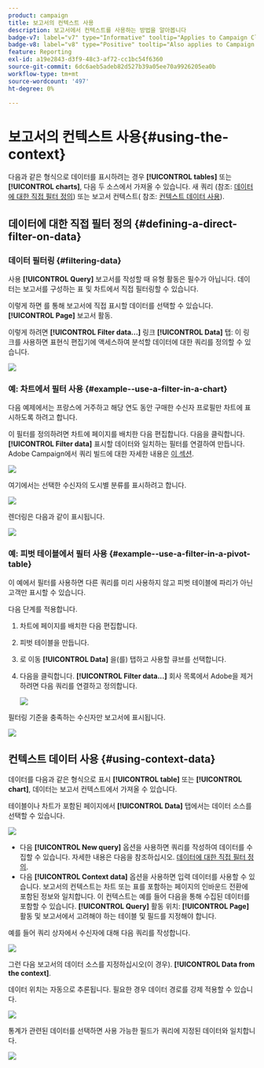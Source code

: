 ```yaml
---
product: campaign
title: 보고서의 컨텍스트 사용
description: 보고서에서 컨텍스트를 사용하는 방법을 알아봅니다
badge-v7: label="v7" type="Informative" tooltip="Applies to Campaign Classic v7"
badge-v8: label="v8" type="Positive" tooltip="Also applies to Campaign v8"
feature: Reporting
exl-id: a19e2843-d3f9-48c3-af72-cc1bc54f6360
source-git-commit: 6dc6aeb5adeb82d527b39a05ee70a9926205ea0b
workflow-type: tm+mt
source-wordcount: '497'
ht-degree: 0%

---
```


# 보고서의 컨텍스트 사용{#using-the-context}



다음과 같은 형식으로 데이터를 표시하려는 경우 **[!UICONTROL tables]** 또는 **[!UICONTROL charts]**, 다음 두 소스에서 가져올 수 있습니다. 새 쿼리 (참조: [데이터에 대한 직접 필터 정의](#defining-a-direct-filter-on-data)) 또는 보고서 컨텍스트( 참조: [컨텍스트 데이터 사용](#using-context-data)).

## 데이터에 대한 직접 필터 정의 {#defining-a-direct-filter-on-data}

### 데이터 필터링 {#filtering-data}

사용 **[!UICONTROL Query]** 보고서를 작성할 때 유형 활동은 필수가 아닙니다. 데이터는 보고서를 구성하는 표 및 차트에서 직접 필터링할 수 있습니다.

이렇게 하면 를 통해 보고서에 직접 표시할 데이터를 선택할 수 있습니다. **[!UICONTROL Page]** 보고서 활동.

이렇게 하려면 **[!UICONTROL Filter data...]** 링크 **[!UICONTROL Data]** 탭: 이 링크를 사용하면 표현식 편집기에 액세스하여 분석할 데이터에 대한 쿼리를 정의할 수 있습니다.

![](assets/reporting_filter_data_from_page.png)

### 예: 차트에서 필터 사용 {#example--use-a-filter-in-a-chart}

다음 예제에서는 프랑스에 거주하고 해당 연도 동안 구매한 수신자 프로필만 차트에 표시하도록 하려고 합니다.

이 필터를 정의하려면 차트에 페이지를 배치한 다음 편집합니다. 다음을 클릭합니다. **[!UICONTROL Filter data]** 표시할 데이터와 일치하는 필터를 연결하여 만듭니다. Adobe Campaign에서 쿼리 빌드에 대한 자세한 내용은 [이 섹션](../../platform/using/about-queries-in-campaign.md).

![](assets/s_ncs_advuser_report_wizard_029.png)

여기에서는 선택한 수신자의 도시별 분류를 표시하려고 합니다.

![](assets/reporting_graph_with_2vars.png)

렌더링은 다음과 같이 표시됩니다.

![](assets/reporting_graph_with_2vars_preview.png)

### 예: 피벗 테이블에서 필터 사용 {#example--use-a-filter-in-a-pivot-table}

이 예에서 필터를 사용하면 다른 쿼리를 미리 사용하지 않고 피벗 테이블에 파리가 아닌 고객만 표시할 수 있습니다.

다음 단계를 적용합니다.

1. 차트에 페이지를 배치한 다음 편집합니다.
1. 피벗 테이블을 만듭니다.
1. 로 이동 **[!UICONTROL Data]** 을(를) 탭하고 사용할 큐브를 선택합니다.
1. 다음을 클릭합니다. **[!UICONTROL Filter data...]** 회사 목록에서 Adobe을 제거하려면 다음 쿼리를 연결하고 정의합니다.

   ![](assets/s_ncs_advuser_report_display_03.png)

필터링 기준을 충족하는 수신자만 보고서에 표시됩니다.

![](assets/s_ncs_advuser_report_display_04.png)

## 컨텍스트 데이터 사용 {#using-context-data}

데이터를 다음과 같은 형식으로 표시 **[!UICONTROL table]** 또는 **[!UICONTROL chart]**, 데이터는 보고서 컨텍스트에서 가져올 수 있습니다.

테이블이나 차트가 포함된 페이지에서 **[!UICONTROL Data]** 탭에서는 데이터 소스를 선택할 수 있습니다.

![](assets/s_ncs_advuser_report_datasource_3.png)

* 다음 **[!UICONTROL New query]** 옵션을 사용하면 쿼리를 작성하여 데이터를 수집할 수 있습니다. 자세한 내용은 다음을 참조하십시오. [데이터에 대한 직접 필터 정의](#defining-a-direct-filter-on-data).
* 다음 **[!UICONTROL Context data]** 옵션을 사용하면 입력 데이터를 사용할 수 있습니다. 보고서의 컨텍스트는 차트 또는 표를 포함하는 페이지의 인바운드 전환에 포함된 정보와 일치합니다. 이 컨텍스트는 예를 들어 다음을 통해 수집된 데이터를 포함할 수 있습니다. **[!UICONTROL Query]** 활동 위치: **[!UICONTROL Page]** 활동 및 보고서에서 고려해야 하는 테이블 및 필드를 지정해야 합니다.

예를 들어 쿼리 상자에서 수신자에 대해 다음 쿼리를 작성합니다.

![](assets/s_ncs_advuser_report_datasource_2.png)

그런 다음 보고서의 데이터 소스를 지정하십시오(이 경우). **[!UICONTROL Data from the context]**.

데이터 위치는 자동으로 추론됩니다. 필요한 경우 데이터 경로를 강제 적용할 수 있습니다.

![](assets/s_ncs_advuser_report_datasource_4.png)

통계가 관련된 데이터를 선택하면 사용 가능한 필드가 쿼리에 지정된 데이터와 일치합니다.

![](assets/s_ncs_advuser_report_datasource_1.png)
